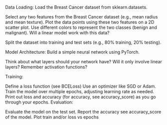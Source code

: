 Data Loading:
Load the Breast Cancer dataset from sklearn.datasets.

Select any two features from the Breast Cancer dataset (e.g., mean radius and mean texture). Plot the data points using these two features on a 2D scatter plot. Use different colors to represent the two classes (benign and malignant). Will a linear model work with this data?

Split the dataset into training and test sets (e.g., 80% training, 20% testing).

Model Architecture:
Build a simple neural network using PyTorch.

Think about what layers should your network have? Will it only involve linear layers? Remember activation functions?

Training:

Define a loss function (see BCELoss)
Use an optimizer like SGD or Adam.
Train the model over multiple epochs, adjusting learning rate as needed.
Print out loss and accuracy (for accuracy, see accuracy_score) as you go through your epochs.
Evaluation:

Evaluate the model on the test set.
Report the accuracy see accuracy_score of the model.
Plot train and/or loss vs epochs
